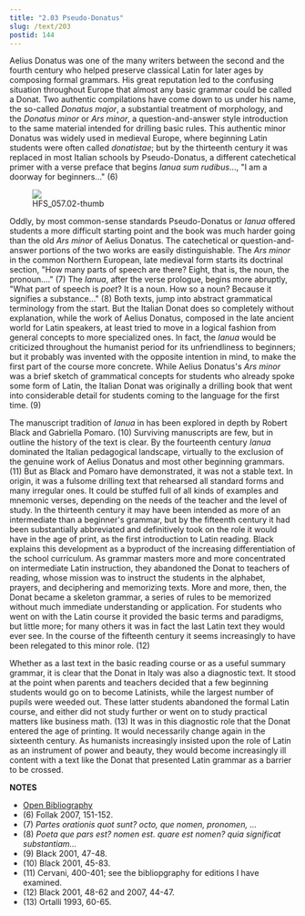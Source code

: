 ```yaml
---
title: "2.03 Pseudo-Donatus"
slug: /text/203
postid: 144
---
```

Aelius Donatus was one of the many writers between the second and the fourth century who helped preserve classical Latin for later ages by composing formal grammars. His great reputation led to the confusing situation throughout Europe that almost any basic grammar could be called a Donat. Two authentic compilations have come down to us under his name, the so-called *Donatus major*, a substantial treatment of morphology, and the *Donatus minor* or *Ars minor*, a question-and-answer style introduction to the same material intended for drilling basic rules. This authentic minor Donatus was widely used in medieval Europe, where beginning Latin students were often called *donatistae*; but by the thirteenth century it was replaced in most Italian schools by Pseudo-Donatus, a different catechetical primer with a verse preface that begins *Ianua sum rudibus*..., "I am a doorway for beginners..." (6)

<figure class="mkdn-figure">
    <div onClick="createLightbox('/images_full/2.00_Chapter_Two/HFS_057.02.jpg','HFS_057.02-thumb')" class="mkdn-image-link" id="lbimage">
    <img class="mkdn-image" src="/images_full/2.00_Chapter_Two/HFS_057.02.jpg" />
    <figcaption class="mkdn-figcaption">HFS_057.02-thumb</figcaption>
    </div>
</figure>

Oddly, by most common-sense standards Pseudo-Donatus or *Ianua* offered students a more difficult starting point and the book was much harder going than the old *Ars minor* of Aelius Donatus. The catechetical or question-and-answer portions of the two works are easily distinguishable. The *Ars minor* in the common Northern European, late medieval form starts its doctrinal section, "How many parts of speech are there? Eight, that is, the noun, the pronoun...." (7) The *Ianua*, after the verse prologue, begins more abruptly, "What part of speech is *poet*? It is a noun. How so a noun? Because it signifies a substance..." (8) Both texts, jump into abstract grammatical terminology from the start. But the Italian Donat does so completely without explanation, while the work of Aelius Donatus, composed in the late ancient world for Latin speakers, at least tried to move in a logical fashion from general concepts to more specialized ones. In fact, the *Ianua* would be criticized throughout the humanist period for its unfriendliness to beginners; but it probably was invented with the opposite intention in mind, to make the first part of the course more concrete. While Aelius Donatus's *Ars minor* was a brief sketch of grammatical concepts for students who already spoke some form of Latin, the Italian Donat was originally a drilling book that went into considerable detail for students coming to the language for the first time. (9)

The manuscript tradition of *Ianua* in has been explored in depth by Robert Black and Gabriella Pomaro. (10) Surviving manuscripts are few, but in outline the history of the text is clear. By the fourteenth century *Ianua* dominated the Italian pedagogical landscape, virtually to the exclusion of the genuine work of Aelius Donatus and most other beginning grammars. (11) But as Black and Pomaro have demonstrated, it was not a stable text. In origin, it was a fulsome drilling text that rehearsed all standard forms and many irregular ones. It could be stuffed full of all kinds of examples and mnemonic verses, depending on the needs of the teacher and the level of study. In the thirteenth century it may have been intended as more of an intermediate than a beginner's grammar, but by the fifteenth century it had been substantially abbreviated and definitively took on the role it would have in the age of print, as the first introduction to Latin reading. Black explains this development as a byproduct of the increasing differentiation of the school curriculum. As grammar masters more and more concentrated on intermediate Latin instruction, they abandoned the Donat to teachers of reading, whose mission was to instruct the students in the alphabet, prayers, and deciphering and memorizing texts. More and more, then, the Donat became a skeleton grammar, a series of rules to be memorized without much immediate understanding or application. For students who went on with the Latin course it provided the basic terms and paradigms, but little more; for many others it was in fact the last Latin text they would ever see. In the course of the fifteenth century it seems increasingly to have been relegated to this minor role. (12)

Whether as a last text in the basic reading course or as a useful summary grammar, it is clear that the Donat in Italy was also a diagnostic text. It stood at the point when parents and teachers decided that a few beginning students would go on to become Latinists, while the largest number of pupils were weeded out. These latter students abandoned the formal Latin course, and either did not study further or went on to study practical matters like business math. (13) It was in this diagnostic role that the Donat entered the age of printing. It would necessarily change again in the sixteenth century. As humanists increasingly insisted upon the role of Latin as an instrument of power and beauty, they would become increasingly ill content with a text like the Donat that presented Latin grammar as a barrier to be crossed.

**NOTES**
* [Open Bibliography](/bibliography.pdf)
* (6) Follak 2007, 151-152.
* (7) *Partes orationis quot sunt? octo, que nomen, pronomen, ...*
* (8) *Poeta que pars est? nomen est. quare est nomen? quia significat substantiam...*
* (9) Black 2001, 47-48.
* (10) Black 2001, 45-83.
* (11) Cervani, 400-401; see the bibliopgraphy for editions I have examined.
* (12) Black 2001, 48-62 and 2007, 44-47.
* (13) Ortalli 1993, 60-65.
